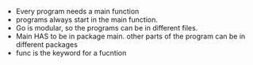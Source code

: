 - Every program needs a main function
- programs always start in the main function. 
- Go is modular, so the programs can be in different files. 
- Main HAS to be in package main. other parts of the program can be in different packages
- func is the keyword for a fucntion